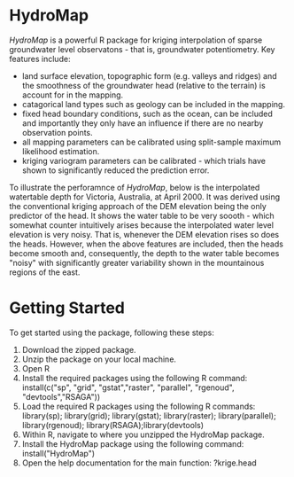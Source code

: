 # HydroMap

_HydroMap_ is a powerful R package for kriging interpolation of sparse groundwater level observatons - that is, groundwater potentiometry. Key features include:
 * land surface elevation, topographic form (e.g. valleys and ridges) and the smoothness of the groundwater head (relative to the terrain) is account for in the mapping.
 * catagorical land types such as geology can be included in the mapping.
 * fixed head boundary conditions, such as the ocean, can be included and importantly they only have an influence if there are no nearby observation points.
 * all mapping parameters can be calibrated using split-sample maximum likelihood estimation.
 * kriging variogram parameters can be calibrated - which trials have shown to significantly reduced the prediction error.

To illustrate the perforamnce of _HydroMap_, below is the interpolated watertable depth for Victoria, Australia, at April 2000. It was derived using the conventional kriging approach of the DEM elevation being the only predictor of the head. It shows the water table to be very soooth - which somewhat counter intuitively arises because the interpolated water level elevation is very noisy. That is, whenever the DEM elevation rises so does the heads. However, when the above features are included, then the heads become smooth and, consequently, the depth to the water table becomes "noisy" with significantly greater variability shown in the mountainous regions of the east.

[](https://user-images.githubusercontent.com/8623994/44770420-57776580-abab-11e8-9b95-ff54604ba6e3.png)

# Getting Started

To get started using the package, following these steps:

1. Download the zipped package.
1. Unzip the package on your local machine.
1. Open R
1. Install the required packages using the following R command: install(c("sp", "grid", "gstat","raster", "parallel", "rgenoud", "devtools","RSAGA"))
1. Load the required R packages using the following R commands: library(sp); library(grid); library(gstat); library(raster); library(parallel); library(rgenoud); library(RSAGA);library(devtools)
1. Within R, navigate to where you unzipped the HydroMap package.
1. Install the HydroMap package using the following command: install("HydroMap")
1. Open the help documentation for the main function: ?krige.head
